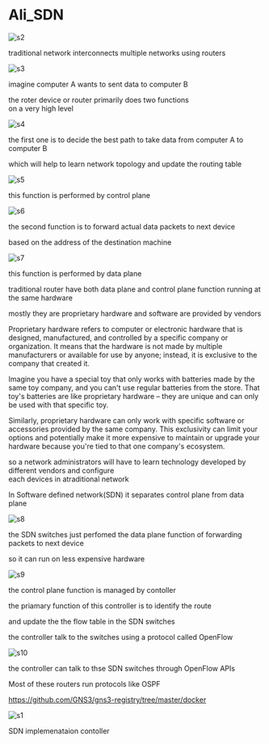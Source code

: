# Ali_SDN

![s2](https://github.com/C191068/Ali_SDN/assets/89090776/d78fc224-3f94-49ff-aef9-2476145e0d72)

traditional network interconnects multiple networks using routers <br>

![s3](https://github.com/C191068/Ali_SDN/assets/89090776/61992f08-f2a3-410e-8bd5-a75b3c31bd8c)

imagine computer A wants to sent data to computer B

the roter device or router primarily does two functions <br>
 on a very high level <br>

 ![s4](https://github.com/C191068/Ali_SDN/assets/89090776/f54a33bd-b6d5-40a6-9a6f-213b0661b446)

 the first one is to decide the best path to take data from computer A to computer B <br>

which will help to learn network topology and update the routing table <br>

![s5](https://github.com/C191068/Ali_SDN/assets/89090776/904ed5ea-75cd-4486-808c-22f76e5e048d)


this function is performed by control plane <br>


![s6](https://github.com/C191068/Ali_SDN/assets/89090776/baef3762-8724-4b80-9c38-e737dc6c568f)

the second function is to forward actual data packets to next device <br>

based on the address of the destination machine <br>


![s7](https://github.com/C191068/Ali_SDN/assets/89090776/936bd139-fb6f-4d33-9eb4-1eacda171045)

this function is performed by data plane <br>

traditional router have both data plane and control plane function running at the same hardware <br>

mostly they are proprietary hardware and software are provided by vendors <br>

Proprietary hardware refers to computer or electronic hardware that is designed, manufactured, and controlled by a specific company or organization. It means that the hardware is not made by multiple manufacturers or available for use by anyone; instead, it is exclusive to the company that created it.<br>

Imagine you have a special toy that only works with batteries made by the same toy company, and you can't use regular batteries from the store. That toy's batteries are like proprietary hardware – they are unique and can only be used with that specific toy.<br>

Similarly, proprietary hardware can only work with specific software or accessories provided by the same company. This exclusivity can limit your options and potentially make it more expensive to maintain or upgrade your hardware because you're tied to that one company's ecosystem.<br>


so a network administrators will have to learn technology developed by different vendors and configure  <br>
each devices in atraditional network <br>


In Software defined network(SDN) it separates control plane from data plane <br>


![s8](https://github.com/C191068/Ali_SDN/assets/89090776/7c3b543e-6b22-40f6-ab2a-ad5b0c650006)


the SDN switches just perfomed the data plane function of forwarding packets to next device  <br>

so it can run on less expensive hardware <br>

![s9](https://github.com/C191068/Ali_SDN/assets/89090776/a42721c8-6de0-4623-97fb-32c14d313d67)

the control plane function is managed by contoller <br>

the priamary function of this controller is to identify the route <br>

and update the the flow table in the SDN switches <br>

the controller talk to the switches using a protocol called OpenFlow <br>


![s10](https://github.com/C191068/Ali_SDN/assets/89090776/802ad479-60a1-4845-9f62-67d6f9c9e927)

the controller can talk to thse SDN switches through OpenFlow APIs <br>






























Most of these routers run protocols like OSPF <br>















 

 


















https://github.com/GNS3/gns3-registry/tree/master/docker

![s1](https://github.com/C191068/Ali_SDN/assets/89090776/5778b935-6fdd-4d82-adcd-63b0d2a86f05)


SDN implemenataion contoller <br>


